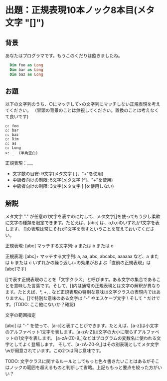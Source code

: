 # 出題：正規表現10本ノック8本目(メタ文字 "[]")

## 背景

あなたはプログラマです。もうこのくだりは飽きましたね。

```vb
  Dim foo as Long
  Dim bar as Long
  Dim baz as Long
```

## お題
以下の文字列のうち、○にマッチして×の文字列にマッチしない正規表現を考えてください。
（冒頭の背景のことは無視してください。置換のことは考えなくて良いです)

    ○: foo
    ○: bar
    ○: baz
    ○: Dim
    ○: as
    ○: Long
    ×: _  (半角空白)

  正規表現：___

  * 文字数の目安: 9文字(メタ文字 [ ]、"+"を使用)   <!-- [A-Za-z]+ -->
  * 中級者向けの制限: 5文字(メタ文字 [^]、"+"を使用)    <!-- [^ ]+ -->
  * 中級者向けの制限: 3文字(メタ文字 [ ]を使用しない)    <!-- \w+ -->

## 解説

メタ文字 "." が任意の1文字を表すのに対して、メタ文字[]を使ってもう少し柔軟に文字の種類を限定できます。たとえば、[abc] は、a,b,cのいずれか1文字を表します。
[]の表現は常にそれが1文字を表すということを覚えておいてください。

正規表現: [abc]
マッチする文字列: a または b または c

正規表現: [abc]+
マッチする文字列: a, aa, abc, abcabc, aaaaaa など、a または b または c いずれかの繰り返し(+の効果がおよぶ「直前の正規表現」は [abc]です)

[]で表す正規表現のことを「文字クラス」と呼びます。ある文字の集合であることを意味した言葉です。そして、[]内は通常の正規表現とは文字の解釈が異なります。たとえば、*, +, . など正規表現の特別な意味は文字クラスの表現内ではありません。[]で特別な意味のある文字は "-" やエスケープ文字 \ そして ^ だけです。(TODO: ここ他にないか？確認)

文字の範囲指定

[abc] は "-" を使って、[a-c]と表すことができます。たとえば、[a-z]は小文字のアルファベット1文字を表します。[a-zA-Z]は文字の大小に限らずアルファベットの1文字を表します。
[a-zA-Z0-9_]などはプログラムの変数名に使われる文字としてよく登場します。
そして、[a-zA-Z0-9_]はその別表現としてメタ文字\wが用意されています。この2つは同じ意味です。

TODO: 文字クラスに関するルールとしてもっと色々書きたいことはあるがそこはノックの範囲を超えるものと判断して省略。上記ももっと要点を絞った方がいい？
